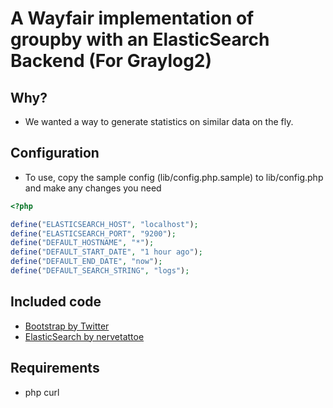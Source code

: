 # A Wayfair implementation of groupby with an ElasticSearch Backend (For Graylog2)

## Why?
* We wanted a way to generate statistics on similar data on the fly.

## Configuration
* To use, copy the sample config (lib/config.php.sample) to lib/config.php and make any
changes you need

```php
<?php

define("ELASTICSEARCH_HOST", "localhost");
define("ELASTICSEARCH_PORT", "9200");
define("DEFAULT_HOSTNAME", "*");
define("DEFAULT_START_DATE", "1 hour ago");
define("DEFAULT_END_DATE", "now");
define("DEFAULT_SEARCH_STRING", "logs");
```

## Included code
* [Bootstrap by Twitter](https://github.com/twitter/bootstrap/)
* [ElasticSearch by nervetattoe](https://github.com/nervetattoo/elasticsearch)

## Requirements
* php curl
